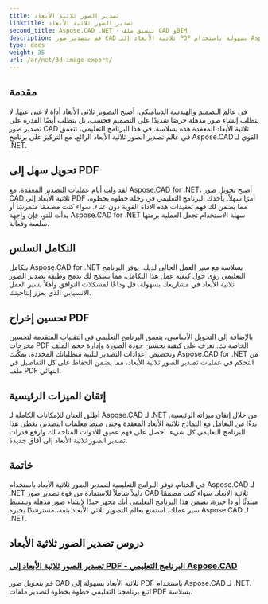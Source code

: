 ```yaml
---
title: تصدير الصور ثلاثية الأبعاد
linktitle: تصدير الصور ثلاثية الأبعاد
second_title: Aspose.CAD .NET - تنسيق ملف CAD وBIM
description: قم بتصدير صور CAD ثلاثية الأبعاد إلى PDF بسهولة باستخدام Aspose.CAD لـ .NET. اتبع دروسنا لتحويل PDF بسلاسة. تعلم تقنيات تصدير الصور ثلاثية الأبعاد الفعالة.
type: docs
weight: 35
url: /ar/net/3d-image-export/
---
```


## مقدمة

في عالم التصميم والهندسة الديناميكي، أصبح التصوير ثلاثي الأبعاد أداة لا غنى عنها. لا يتطلب إنشاء صور مذهلة حرصًا شديدًا على التصميم فحسب، بل يتطلب أيضًا القدرة على تصدير صور CAD ثلاثية الأبعاد المعقدة هذه بسلاسة. في هذا البرنامج التعليمي، نتعمق في عالم تصدير الصور ثلاثية الأبعاد الرائع، مع التركيز على برنامج Aspose.CAD القوي لـ .NET.

## تحويل سهل إلى PDF

لقد ولت أيام عمليات التصدير المعقدة. مع Aspose.CAD for .NET، أصبح تحويل صور CAD ثلاثية الأبعاد إلى PDF أمرًا سهلاً. يأخذك البرنامج التعليمي في رحلة خطوة بخطوة، مما يضمن لك فهم تعقيدات هذه الأداة القوية دون عناء. سواء كنت مصممًا متمرسًا أو بدأت للتو، فإن واجهة Aspose.CAD for .NET سهلة الاستخدام تجعل العملية برمتها سلسة وفعالة.

## التكامل السلس

يتكامل Aspose.CAD for .NET بسلاسة مع سير العمل الحالي لديك. يوفر البرنامج التعليمي رؤى حول كيفية عمل هذا التكامل، مما يسمح لك بدمج وظيفة تصدير الصور ثلاثية الأبعاد في مشاريعك بسهولة. قل وداعًا لمشكلات التوافق وأهلاً بسير العمل الانسيابي الذي يعزز إنتاجيتك.

## تحسين إخراج PDF

بالإضافة إلى التحويل الأساسي، يتعمق البرنامج التعليمي في التقنيات المتقدمة لتحسين مخرجات PDF الخاصة بك. تعرف على كيفية تحسين جودة الصورة وإدارة حجم الملف وتخصيص إعدادات التصدير لتلبية متطلباتك المحددة. يمكّنك Aspose.CAD for .NET من التحكم في عمليات تصدير الصور ثلاثية الأبعاد، مما يضمن الحفاظ على كل التفاصيل في ملف PDF النهائي.

## إتقان الميزات الرئيسية

أطلق العنان للإمكانات الكاملة لـ Aspose.CAD لـ .NET من خلال إتقان ميزاته الرئيسية. بدءًا من التعامل مع النماذج ثلاثية الأبعاد المعقدة وحتى ضبط معلمات التصدير، يغطي هذا البرنامج التعليمي كل شيء. احصل على فهم عميق للأدوات المتاحة لك وارفع قدرات تصدير الصور ثلاثية الأبعاد إلى آفاق جديدة.

## خاتمة

في الختام، توفر البرامج التعليمية لتصدير الصور ثلاثية الأبعاد باستخدام Aspose.CAD لـ .NET دليلاً شاملاً للاستفادة من قوة تصدير صور CAD ثلاثية الأبعاد. سواء كنت مصممًا مبتدئًا أو ذا خبرة، يضمن هذا البرنامج التعليمي أنك مجهز جيدًا لإنشاء صور مذهلة وتبسيط سير عملك. استمتع بعالم التصوير ثلاثي الأبعاد بثقة، مسترشدًا بخبرة Aspose.CAD لـ .NET.
## دروس تصدير الصور ثلاثية الأبعاد
### [تصدير الصور ثلاثية الأبعاد إلى PDF - البرنامج التعليمي Aspose.CAD](./exporting-3d-images-to-pdf/)
قم بتحويل صور CAD ثلاثية الأبعاد بسهولة إلى PDF باستخدام Aspose.CAD لـ .NET. اتبع برنامجنا التعليمي خطوة بخطوة لتصدير ملفات PDF بسلاسة.